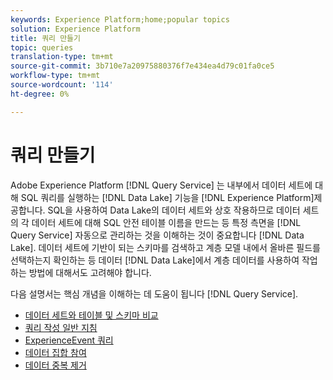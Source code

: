 ```yaml
---
keywords: Experience Platform;home;popular topics
solution: Experience Platform
title: 쿼리 만들기
topic: queries
translation-type: tm+mt
source-git-commit: 3b710e7a20975880376f7e434ea4d79c01fa0ce5
workflow-type: tm+mt
source-wordcount: '114'
ht-degree: 0%

---
```



# 쿼리 만들기

Adobe Experience Platform [!DNL Query Service] 는 내부에서 데이터 세트에 대해 SQL 쿼리를 실행하는 [!DNL Data Lake] 기능을 [!DNL Experience Platform]제공합니다. SQL을 사용하여 Data Lake의 데이터 세트와 상호 작용하므로 데이터 세트의 각 데이터 세트에 대해 SQL 안전 테이블 이름을 만드는 등 특정 측면을 [!DNL Query Service] 자동으로 관리하는 것을 이해하는 것이 중요합니다 [!DNL Data Lake]. 데이터 세트에 기반이 되는 스키마를 검색하고 계층 모델 내에서 올바른 필드를 선택하는지 확인하는 등 데이터 [!DNL Data Lake]에서 계층 데이터를 사용하여 작업하는 방법에 대해서도 고려해야 합니다.

다음 설명서는 핵심 개념을 이해하는 데 도움이 됩니다 [!DNL Query Service].

- [데이터 세트와 테이블 및 스키마 비교](./datasets-and-tables.md)
- [쿼리 작성 일반 지침](./writing-queries.md)
- [ExperienceEvent 쿼리](./experience-event-queries.md)
- [데이터 집합 참여](./joining-datasets.md)
- [데이터 중복 제거](./deduplication.md)
